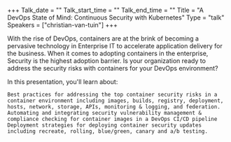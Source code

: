 +++
Talk_date = ""
Talk_start_time = ""
Talk_end_time = ""
Title = "A DevOps State of Mind: Continuous Security with Kubernetes"
Type = "talk"
Speakers = ["christian-van-tuin"]
+++

With the rise of DevOps, containers are at the brink of becoming a pervasive technology in Enterprise IT to accelerate application delivery for the business. When it comes to adopting containers in the enterprise, Security is the highest adoption barrier. Is your organization ready to address the security risks with containers for your DevOps environment?

In this presentation, you'll learn about:

    Best practices for addressing the top container security risks in a container environment including images, builds, registry, deployment, hosts, network, storage, APIs, monitoring & logging, and federation.
    Automating and integrating security vulnerability management & compliance checking for container images in a DevOps CI/CD pipeline
    Deployment strategies for deploying container security updates including recreate, rolling, blue/green, canary and a/b testing.
